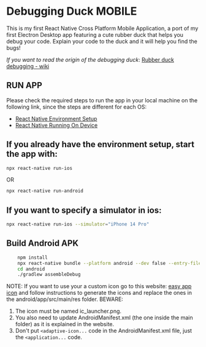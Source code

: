 # Debugging Duck MOBILE

This is my first React Native Cross Platform Mobile Application, a port of my first Electron Desktop app featuring a cute rubber duck that helps you debug your code. Explain your code to the duck and it will help you find the bugs!

_If you want to read the origin of the debugging duck_: [Rubber duck debugging - wiki](https://en.wikipedia.org/wiki/Rubber_duck_debugging)

## RUN APP

Please check the required steps to run the app in your local machine on the following link, since the steps are different for each OS:

- [React Native Environment Setup](https://reactnative.dev/docs/environment-setup)
- [React Native Running On Device](https://reactnative.dev/docs/running-on-device)

## If you already have the environment setup, start the app with:

```bash
npx react-native run-ios
```

OR

```bash
npx react-native run-android
```

## If you want to specify a simulator in ios:

```bash
npx react-native run-ios --simulator="iPhone 14 Pro"
```

## **Build Android APK**

```bash
    npm install
    npx react-native bundle --platform android --dev false --entry-file index.js --bundle-output android/app/src/main/assets/index.android.bundle --assets-dest android/app/src/main/res
    cd android
    ./gradlew assembleDebug
```

NOTE: If you want to use your a custom icon go to this website: [easy app icon](https://easyappicon.com/) and follow instructions to generate the icons and replace the ones in the android/app/src/main/res folder.
BEWARE:

1. The icon must be named ic_launcher.png.
2. You also need to update AndroidManifest.xml (the one inside the main folder) as it is explained in the website.
3. Don't put `<adaptive-icon...` code in the AndroidManifest.xml file, just the `<application...` code.
